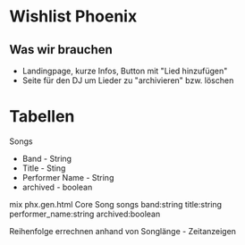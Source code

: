 # Wishlist Phoenix

## Was wir brauchen
* Landingpage, kurze Infos, Button mit "Lied hinzufügen"
* Seite für den DJ um Lieder zu "archivieren" bzw. löschen

# Tabellen
Songs
* Band - String
* Title - Sting
* Performer Name - String
* archived - boolean

mix phx.gen.html Core Song songs band:string title:string performer_name:string archived:boolean


Reihenfolge errechnen anhand von Songlänge - Zeitanzeigen